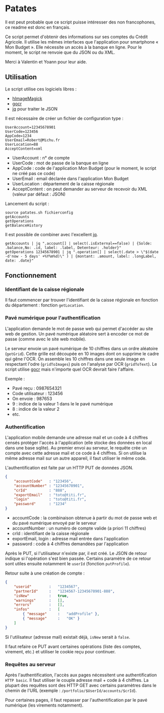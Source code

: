 # Patates

Il est peut probable que ce script puisse intéresser des non francophones, ce readme est donc en français.

Ce script permet d'obtenir des informations sur ses comptes du Crédit Agricole. Il utilise les mêmes interfaces que l'application pour smartphone « Mon Budget ». Elle nécessite un accès à la banque en ligne. Pour le moment, le script ne renvoie que du JSON ou du XML.

Merci à Valentin et Yoann pour leur aide.

## Utilisation

Le script utilise ces logiciels libres :
 - [hImageMagick](http://www.imagemagick.org/script/)
 - [gocr](http://jocr.sourceforge.net/)
 - [jq](http://stedolan.github.io/jq/manual) pour traiter le JSON


Il est nécessaire de créer un fichier de configuration type :

```
UserAccount=12345678901
UserCode=123456
AppCode=1234
UserEmail=Robert@Michu.fr
UserLocation=88
AcceptContent=xml
```

 - UserAccount : n° de compte
 - UserCode : mot de passe de la banque en ligne
 - AppCode : code de l'application Mon Budget (pour le moment, le script ne créé pas ce code)
 - UserEmail : email déclarée dans l'application Mon Budget
 - UserLocation : département de la caisse régionale
 - AcceptContent : on peut demander au serveur de recevoir du XML (valeur par défaut : JSON)

Lancement du script :

```
source patates.sh fichierconfig
getAccounts
getOperations
getBalanceHistory
```

Il est possible de combiner avec l'excellent [jq](http://stedolan.github.io/jq/manual).

```
getAccounts | jq ".account[] | select(.isExternal==false) | {Solde: .balance,No: .id, label: .label, Detenteur: .holder}"
getOperations 12345678901 | jq ".operation[] | select(.date > \"$(date -d'now - 5 days' +%Y%m%d)\" ) | {montant: .amount, label: .longLabel, date: .date}"

```


## Fonctionnement

### Identifiant de la caisse régionale

Il faut commencer par trouver l'identifiant de la caisse régionale en fonction du département : fonction `getLocation`.


### Pavé numérique pour l'authentification

L'application demande le mot de passe web qui permet d'accéder au site web de gestion. Un pavé numérique aléatoire sert à encoder ce mot de passe (comme avec le site web mobile).

Le serveur envoie un pavé numérique de 10 chiffres dans un ordre aléatoire (`getGrid`). Cette grille est découpée en 10 images dont on supprime le cadre qui gêne l'OCR. On assemble les 10 chiffres dans une seule image en respectant l'odre (`gridToImages`) puis on l'analyse par OCR (`gridToText`). Le script utilise [gocr](http://jocr.sourceforge.net/) mais n'importe quel OCR devrait faire l'affaire.


Exemple :
* Pavé reçu : 0987654321
* Code utilisateur : 123456
* On envoie : 987653
* 9 : indice de la valeur 1 dans le le pavé numérique
* 8 : indice de la valeur 2
* etc.



### Authentification

L'application mobile demande une adresse mail et un code à 4 chiffres censés protéger l'accès à l'application (elle stocke des données en local dans une base sqlite). Au premier envoi au serveur, le requête crée un compte avec cette adresse mail et ce code à 4 chiffres. Si on utilise la même adresse mail sur un autre appareil, il faut utiliser le même code.

L'authentification est faite par un HTTP PUT de données JSON.

```json
{
    "accountCode"   : "123456",
    "accountNumber" : "12345678901",
    "crId"          : "888",
    "exportEmail"   : "toto@titi.fr",
    "login"         : "toto@titi.fr",
    "password"      : "1234"
}
```

* accountCode : la combinaison obtenue à partir du mot de passe web et du pavé numérique envoyé par le serveur
* accountNumber : un numéro de compte valide (a priori 11 chiffres)
* crId : identifiant de la caisse régionale
* exportEmail, login : adresse mail entrée dans l'application
* password : code à 4 chiffres demandées par l'application

Après le PUT, si l'utilisateur n'existe par, il est créé. Le JSON de retour indique si l'opération s'est bien passée. Certains paramètre de ce retour sont utiles ensuite notamment le `userId` (fonction `putProfile`).

Retour suite à une création de compte : 

```json
{
    "userid"        :   "1234567",
    "partnerId"     :   "1234567-12345678901-888",
    "isNew"         :   true,
    "warnings"      :   [],
    "errors"        :   [],
    "infos"         :   [
        { "message"     :   "addProfile" },
        { "message"     :   "OK" }
    ]
}
```

Si l'utilisateur (adresse mail) existait déjà, `isNew` serait à `false`.

Il faut refaire ce PUT avant certaines opérations (liste des comptes, virement, etc.) et utiliser le cookie reçu pour continuer.


### Requêtes au serveur

Après l'authentification, l'accès aux pages nécessitent une authentification `HTTP basic`. Il faut utiliser le couple adresse mail + code à 4 chiffres. La plupart des requêtes sont des HTTP GET avec certains paramètres dans le chemin de l'URL (exemple : `/portfolio/$UserId/accounts/$crId`).

Pour certaines pages, il faut repasser par l'authentification par le pavé numérique (les virements notamment).

